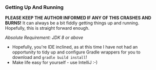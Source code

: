 ### Getting Up And Running

**PLEASE KEEP THE AUTHOR INFORMED IF ANY OF THIS CRASHES AND BURNS!**
It can always be a bit fiddly getting things up and running.  Hopefully, this is straight forward enough.

*_Absolute Requirement: JDK 8 or above_*

- Hopefully, you're IDE inclined, as at this time I have not had an opportunity to tidy up and configure Gradle wrappers for you to download and `gradle build install`! 
- Make life easy for yourself - use IntelliJ :-)
